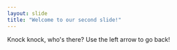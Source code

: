 ```yaml
---
layout: slide
title: "Welcome to our second slide!"
---
```

Knock knock, who's there?
Use the left arrow to go back!
